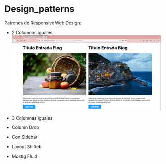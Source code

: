 # Design_patterns

Patrones de Responsive Web Design:

- 2 Columnas iguales:
  <img src="ss/2Colums-grid.png">
  
- 3 Columnas iguales
- Column Drop
- Con Sidebar
- Layout Shifteb
- Mostlg Fluid

